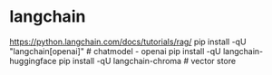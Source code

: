 # langchain
https://python.langchain.com/docs/tutorials/rag/
pip install -qU "langchain[openai]" # chatmodel - openai
pip install -qU langchain-huggingface
pip install -qU langchain-chroma # vector store 
<!-- pip install -qU langchain-ollama # embedding model - llama3  -->


